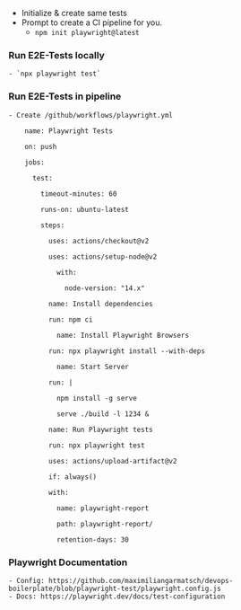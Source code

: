 - Initialize & create same tests
- Prompt to create a CI pipeline for you.
  - `npm init playwright@latest`

### Run E2E-Tests locally

    - `npx playwright test`

### Run E2E-Tests in pipeline

    - Create /github/workflows/playwright.yml
  
        name: Playwright Tests
    
        on: push
     
        jobs:
     
          test:
          
            timeout-minutes: 60
            
            runs-on: ubuntu-latest
            
            steps:
            
              uses: actions/checkout@v2
              
              uses: actions/setup-node@v2
              
                with:
                
                  node-version: "14.x"
                  
              name: Install dependencies
              
              run: npm ci
              
                name: Install Playwright Browsers
                
              run: npx playwright install --with-deps
              
                name: Start Server
                
              run: |
              
                npm install -g serve
                
                serve ./build -l 1234 &
                
              name: Run Playwright tests
              
              run: npx playwright test
              
              uses: actions/upload-artifact@v2
              
              if: always()
              
              with:
              
                name: playwright-report
                
                path: playwright-report/
                
                retention-days: 30

### Playwright Documentation

    - Config: https://github.com/maximiliangarmatsch/devops-boilerplate/blob/playwright-test/playwright.config.js
    - Docs: https://playwright.dev/docs/test-configuration
